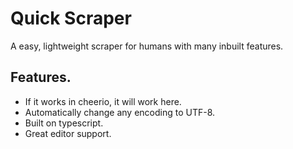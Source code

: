 # Quick Scraper

A easy, lightweight scraper for humans with many inbuilt features.


## Features.

- If it works in cheerio, it will work here.
- Automatically change any encoding to UTF-8.
- Built on typescript.
- Great editor support.

